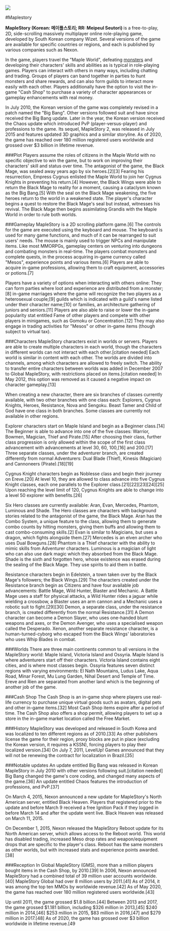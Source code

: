 <a href="https://juncture-digital.org"><img src="https://juncture-digital.org/images/ve-button.png"></a>

<param ve-config 
       title="Imaginary Plants of Maplestory" 
       author= Thao 
       banner="https://wallpapercave.com/wp/wp2255744.jpg" 
       layout="vertical">


#Maplestory

<b> MapleStory (Korean: 메이플스토리; RR: Meipeul Seutori) </b> is a free-to-play, 2D, side-scrolling massively multiplayer online role-playing game, developed by South Korean company Wizet. Several versions of the game are available for specific countries or regions, and each is published by various companies such as Nexon.
<param ve-entity eid= "Q569624"> <!--Maplestory--> 

<param ve-image label="Sakura fields of Mulung" description="Nexon" license="public domain" url="https://i.pinimg.com/originals/b7/bf/de/b7bfdedce97b02e188dc3b4e406dca44.jpg">

In the game, players travel the "Maple World", defeating [monsters](https://strategywiki.org/wiki/MapleStory/Monsters) and developing their characters' skills and abilities as is typical in role-playing games. Players can interact with others in many ways, including chatting and trading. Groups of players can band together in parties to hunt monsters and share rewards, and can also form guilds to interact more easily with each other. Players additionally have the option to visit the in-game "Cash Shop" to purchase a variety of character appearances or gameplay enhancements with real money. <param ve-entity eid= "Q160738"> <!--RPGs-->

<param ve-map center= "37.57683713687936, 126.97568055679828"> 
<param ve-map-layer geojson url= "https://github.com/Athaodam/Maplestory/blob/main/Map.json">



In July 2010, the Korean version of the game was completely revised in a patch named the "Big Bang". Other versions followed suit and have since received the Big Bang update. Later in the year, the Korean version received the Chaos update which introduced PvP (player-versus-player) and professions to the game. Its sequel, MapleStory 2, was released in July 2015 and features updated 3D graphics and a similar storyline. As of 2020, the game has reached over 180 million registered users worldwide and grossed over $3 billion in lifetime revenue.

###Plot
Players assume the roles of citizens in the Maple World with no specific objective to win the game, but to work on improving their characters' skill and status over time. The antagonist of the game, the Black Mage, was sealed away years ago by six heroes.[2][3] Fearing his resurrection, Empress Cygnus enlisted the Maple World to join her Cygnus Knights in preventing his return.[4] However, the Black Wings were able to return the Black Mage to reality for a moment, causing a cataclysm known as the Big Bang.[5] With the seal on the Black Mage weakening, the five heroes return to the world in a weakened state. The player's character begins a quest to restore the Black Mage's seal but instead, witnesses his revival. The Black Mage then begins assimilating Grandis with the Maple World in order to rule both worlds.

###Gameplay
MapleStory is a 2D scrolling platform game.[6] The controls for the game are executed using the keyboard and mouse. The keyboard is used for many game functions, and much of it can be rearranged to suit users' needs. The mouse is mainly used to trigger NPCs and manipulate items. Like most MMORPGs, gameplay centers on venturing into dungeons and combating monsters in real-time. The players combat monsters and complete quests, in the process acquiring in-game currency called "Mesos", experience points and various items.[6] Players are able to acquire in-game professions, allowing them to craft equipment, accessories or potions.[7]

Players have a variety of options when interacting with others online: They can form parties where loot and experience are distributed from a monster;[8] in-game marriages where the game will recognize the two players as a heterosexual couple;[9] guilds which is indicated with a guild's name listed under their character name;[10] or families, an architecture gathering of juniors and seniors.[11] Players are also able to raise or lower the in-game popularity stat entitled Fame of other players and compete with other players in minigames, such as Gomoku or Concentration.[12] They may also engage in trading activities for "Mesos" or other in-game items (though subject to virtual tax).

###Characters
MapleStory characters exist in worlds or servers. Players are able to create multiple characters in each world, though the characters in different worlds can not interact with each other.[citation needed] Each world is similar in content with each other. The worlds are divided into channels, among which characters are allowed to freely switch. The ability to transfer entire characters between worlds was added in December 2007 to Global MapleStory, with restrictions placed on items.[citation needed] In May 2012, this option was removed as it caused a negative impact on character gameplay.[13]

When creating a new character, there are six branches of classes currently available, with two other branches with one class each: Explorers, Cygnus Knights, Heroes, Resistance, Nova and Sengoku. Beast Tamer and Child of God have one class in both branches. Some classes are currently not available in other regions.

Explorer characters start on Maple Island and begin as a Beginner class.[14] The Beginner is able to advance into one of the five classes: Warrior, Bowmen, Magician, Thief and Pirate.[15] After choosing their class, further class progression is only allowed within the scope of the first class advancement with advancements at level 30, 60, 100,[16] and 200.[17] Three separate classes, under the adventurer branch, are created differently from normal Adventurers: Dual Blade (Thief), Kinesis (Magician) and Cannoneers (Pirate).[18][19]

Cygnus Knight characters begin as Noblesse class and begin their journey on Ereve.[20] At level 10, they are allowed to class advance into five Cygnus Knight classes, each one parallels to the Explorer class.[21][22][23][24][25] Upon reaching the level limit of 120, Cygnus Knights are able to change into a level 50 explorer with benefits.[26]

Six Hero classes are currently available: Aran, Evan, Mercedes, Phantom, Luminous and Shade. The Hero classes are characters with background stories related to the antagonist of the game, the Black Mage. Aran has the Combo System, a unique feature to the class, allowing them to generate combo counts by hitting monsters, giving them buffs and allowing them to cast combo-consuming skills.[2] Evan is similar to Magicians, but uses a dragon, which fights alongside them.[27] Mercedes is an elven archer who uses Dual Bowguns.[28] Phantom is a Thief character with the ability to mimic skills from Adventurer characters. Luminous is a magician of light who can also use dark magic which they absorbed from the Black Mage. Shade is the sixth and forgotten hero, whose existence was erased during the sealing of the Black Mage. They use spirits to aid them in battle.

Resistance characters begin in Edelstein, a town taken over by the Black Mage's followers; the Black Wings.[29] The characters created under the Resistance branch begin as Citizens and have four available job advancements: Battle Mage, Wild Hunter, Blaster and Mechanic. A Battle Mage uses a staff for physical attacks, a Wild Hunter rides a jaguar while wielding a crossbow, a Blaster uses an arm cannon and a Mechanic uses a robotic suit to fight.[29][30] Demon, a separate class, under the resistance branch, is created differently from the normal Resistance.[31] A Demon character can become a Demon Slayer, who uses one-handed blunt weapons and axes, or the Demon Avenger, who uses a specialised weapon called the Desperado. Xenon, another separate resistance character, is a human-turned-cyborg who escaped from the Black Wings' laboratories who uses Whip Blades in combat.

###Worlds
There are three main continents common to all versions in the MapleStory world: Maple Island, Victoria Island and Ossyria. Maple Island is where adventurers start off their characters. Victoria Island contains eight cities, and is where most classes begin. Ossyria features seven distinct regions with varying environments: El Nath Mountains, Ludus Lake, Aqua Road, Minar Forest, Mu Lung Garden, Nihal Desert and Temple of Time. Ereve and Rien are separated from another land which is the beginning of another job of the game.

###Cash Shop
The Cash Shop is an in-game shop where players use real-life currency to purchase unique virtual goods such as avatars, digital pets and other in-game items.[32] Most Cash Shop items expire after a period of time. The Cash Shop also offers a shop permit, allowing players to set up a store in the in-game market location called the Free Market.

###History
MapleStory was developed and released in South Korea and was localized to ten different regions as of 2010.[33] As other publishers license the game for their region, proxy blocks are put in place (excluding the Korean version, it requires a KSSN), forcing players to play their localized version.[34] On July 7, 2011, LevelUp! Games announced that they will not be renewing the contract for localization in Brazil.[35]

###Notable updates
An update entitled Big Bang was released in Korean MapleStory in July 2010 with other versions following suit.[citation needed] Big Bang changed the game's core coding, and changed many aspects of the game.[36] An update entitled Chaos features the introduction of professions, and PvP.[37]

On March 4, 2015, Nexon announced a new update for MapleStory's North American server, entitled Black Heaven. Players that registered prior to the update and before March 9 received a free Ignition Pack if they logged in before March 14 and after the update went live. Black Heaven was released on March 11, 2015.

On December 1, 2015, Nexon released the MapleStory Reboot update for its North American server, which allows access to the Reboot world. This world has disabled trading, increased Meso drop rates and weapon/equipment drops that are specific to the player's class. Reboot has the same monsters as other worlds, but with increased stats and experience points awarded.[38]

###Reception
In Global MapleStory (GMS), more than a million players bought items in the Cash Shop, by 2010.[39] In 2006, Nexon announced MapleStory had a combined total of 39 million user accounts worldwide.[40] MapleStory Global had over 8 million users by 2011.[41] As of 2014, it was among the top ten MMOs by worldwide revenue.[42] As of May 2020, the game has reached over 180 million registered users worldwide.[43]

Up until 2011, the game grossed $1.8 billion.[44] Between 2013 and 2017, the game grossed $1.181 billion, including $326 million in 2013,[45] $240 million in 2014,[46] $253 million in 2015, $83 million in 2016,[47] and $279 million in 2017.[48] As of 2020, the game has grossed over $3 billion worldwide in lifetime revenue.[49


